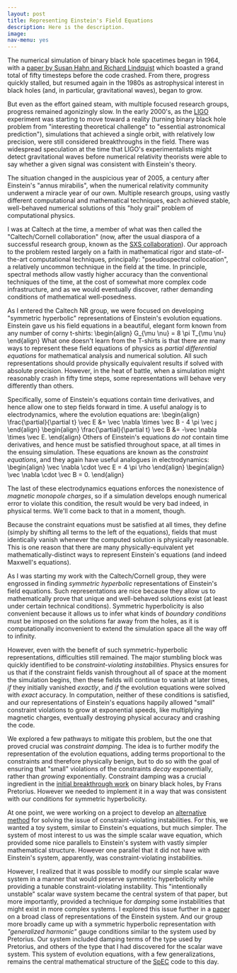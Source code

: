 ```yaml
---
layout: post
title: Representing Einstein's Field Equations
description: Here is the description.
image: 
nav-menu: yes
---
```


<head>
<script src="https://cdn.mathjax.org/mathjax/latest/MathJax.js?config=TeX-AMS-MML_HTMLorMML" type="text/javascript"></script>
</head>

The numerical simulation of binary black hole spacetimes began in 1964, with a [paper by Susan Hahn and Richard Lindquist](http://www.sciencedirect.com/science/article/pii/0003491664902234) which boasted a grand total of fifty timesteps before the code crashed. From there, progress quickly stalled, but resumed again in the 1980s as astrophysical interest in black holes (and, in particular, gravitational waves), began to grow.

But even as the effort gained steam, with multiple focused research groups, progress remained agonizingly slow. In the early 2000's, as the [LIGO](https://www.nytimes.com/2016/02/12/science/ligo-gravitational-waves-black-holes-einstein.html) experiment was starting to move toward a reality (turning binary black hole problem from "interesting theoretical challenge" to "essential astronomical prediction"), simulations that achieved a single orbit, with relatively low precision, were still considered breakthroughs in the field. There was widespread speculation at the time that LIGO's experimentalists might detect gravitational waves before numerical relativity theorists were able to say whether a given signal was consistent with Einstein's theory. 

The situation changed in the auspicious year of 2005, a century after Einstein's "annus mirabilis", when the numerical relativity community underwent a miracle year of our own. Multiple research groups, using vastly different computational and mathematical techniques, each achieved stable, well-behaved numerical solutions of this "holy grail" problem of computational physics. 

I was at Caltech at the time, a member of what was then called the "Caltech/Cornell collaboration" (now, after the usual diaspora of a successful research group, known as the [SXS collaboration](https://black-holes.org/)). Our approach to the problem rested largely on a faith in mathematical rigor and state-of-the-art computational techniques, principally: "pseudospectral collocation", a relatively uncommon technique in the field at the time. In principle, spectral methods allow vastly higher accuracy than the conventional techniques of the time, at the cost of somewhat more complex code infrastructure, and as we would eventually discover, rather demanding conditions of mathematical well-posedness.

As I entered the Caltech NR group, we were focused on developing "symmetric hyperbolic" representations of Einstein's evolution equations. Einstein gave us his field equations in a beautiful, elegant form known from any number of corny t-shirts:
\begin{align}
G_{\mu \nu} = 8 \pi T_{\mu \nu}
\end{align}
What one doesn't learn from the T-shirts is that there are many ways to represent these field equations of physics as *partial differential equations* for mathematical analysis and numerical solution. All such representations should provide physically equivalent results if solved with absolute precision. However, in the heat of battle, when a simulation might reasonably crash in fifty time steps, some representations will behave very differently than others.

Specifically, some of Einstein's equations contain time derivatives, and hence allow one to step fields forward in time. A useful analogy is to electrodynamics, where the evolution equations are:
\begin{align}
\frac{\partial}{\partial t} \vec E &= \vec \nabla \times \vec B - 4 \pi \vec j
\end{align}
\begin{align}
\frac{\partial}{\partial t} \vec B &= -\vec \nabla \times \vec E.
\end{align}
Others of Einstein's equations *do not* contain time derivatives, and hence must be satisfied throughout space, at all times in the ensuing simulation. These equations are known as the *constraint equations*, and they again have useful analogues in electrodynamics:
\begin{align}
\vec \nabla \cdot \vec E = 4 \pi \rho
\end{align}
\begin{align}
\vec \nabla \cdot \vec B = 0.
\end{align}

The last of these electrodynamics equations enforces the nonexistence of *magnetic monopole charges*, so if a simulation develops enough numerical error to violate this condition, the result would be very bad indeed, in physical terms. We'll come back to that in a moment, though. 

Because the constraint equations must be satisfied at all times, they define (simply by shifting all terms to the left of the equations), fields that must identically vanish whenever the computed solution is physically reasonable. This is one reason that there are many physically-equivalent yet mathematically-distinct ways to represent Einstein's equations (and indeed Maxwell's equations). 

As I was starting my work with the Caltech/Cornell group, they were engrossed in finding *symmetric hyperbolic* representations of Einstein's field equations. Such representations are nice because they allow us to mathematically prove that unique and well-behaved solutions exist (at least under certain technical conditions). Symmetric hyperbolicity is also convenient because it allows us to infer what kinds of *boundary conditions* must be imposed on the solutions far away from the holes, as it is computationally inconvenient to extend the simulation space all the way off to infinity. 

However, even with the benefit of such symmetric-hyperbolic representations, difficulties still remained. The major stumbling block was quickly identified to be *constraint-violating instabilities*. Physics ensures for us that if the constraint fields vanish throughout all of space at the moment the simulation begins, then these fields will continue to vanish at later times, *if* they initially vanished *exactly*, and *if* the evolution equations were solved with *exact* accuracy. In computation, neither of these conditions is satisfied, and our representations of Einstein's equations happily allowed "small" constraint violations to grow at exponential speeds, like multiplying magnetic charges, eventually destroying physical accuracy and crashing the code. 

We explored a few pathways to mitigate this problem, but the one that proved crucial was *constraint damping*. The idea is to further modify the representation of the evolution equations, adding terms proportional to the constraints and therefore physically benign, but to do so with the goal of ensuring that "small" violations of the constraints *decay* exponentially, rather than *growing* exponentially. Constraint damping was a crucial ingredient in the [initial breakthrough work](https://journals.aps.org/prl/abstract/10.1103/PhysRevLett.95.121101) on binary black holes, by Frans Pretorius. However we needed to implement it in a way that was consistent with our conditions for symmetric hyperbolicity. 

At one point, we were working on a project to develop an [alternative method](http://journals.aps.org/prd/abstract/10.1103/PhysRevD.70.084017) for solving the issue of constraint-violating instabilities. For this, we wanted a toy system, similar to Einstein's equations, but much simpler. The system of most interest to us was the simple scalar wave equation, which provided some nice parallels to Einstein's system with vastly simpler mathematical structure. However one parallel that it did not have with Einstein's system, apparently, was constraint-violating instabilities. 

However, I realized that it was possible to modify our simple scalar wave system in a manner that would preserve symmetric hyperbolicity while providing a tunable constraint-violating instability. This "intentionally unstable" scalar wave system became the central system of that paper, but more importantly, provided a technique for *damping* some instabilities that might exist in more complex systems. I explored this issue further in a [paper](http://journals.aps.org/prd/abstract/10.1103/PhysRevD.76.044019) on a broad class of representations of the Einstein system. And our group more broadly came up with a symmetric hyperbolic representation with *"generalized harmonic"* gauge conditions similar to the system used by Pretorius. Our system included damping terms of the type used by Pretorius, and others of the type that I had discovered for the scalar wave system. This system of evolution equations, with a few generalizations, remains the central mathematical structure of the [SpEC](https:www.black-holes.org/SpEC.html) code to this day.
